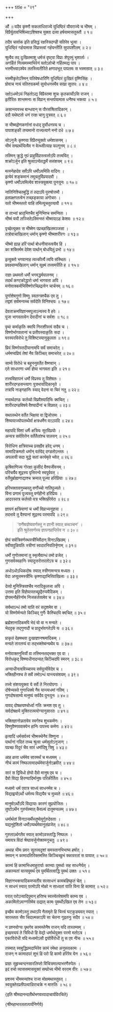 +++
title = "२९"

+++

औं ॥ यदैव कृष्णौ सकलाधिराज्ये युधिष्ठिरं यौवराज्ये च भीमम् ।  
विप्रैर्युतावभिषिच्याऽशिषश्च युक्ता दत्वा हर्षयामासतुस्तौ ॥ १॥

तदैव चार्वाक इति प्रसिद्धं रक्षस्त्रिदण्डी यतिरेव भूत्वा ।  
युधिष्ठिरं गर्हयामास विप्रास्त्वां गर्हयन्तीति सुपापशीलम् ॥ २॥

श्रुत्वैव तद् दुःखितमाशु धर्मजं दृष्ट्वा विप्राः शेपुरमुं भृशार्ताः ।  
अगर्हितं नित्यमस्माभिरेनं यतोऽवोचो गर्हितमद्य पाप ।  
भस्मीभवाऽश्वेव ततस्त्वितीरिते क्षणादभूत् पापतमः स भस्मसात् ॥ ३॥

भस्मीकृतेऽस्मिन् यतिवेषधारिणि युधिष्ठिरं दुःखितं वृष्णिसिंहः ।  
प्रोवाच नायं यतिरुग्रकर्मा सुयोधनस्यैव सखा सुपापः ॥ ४॥

रक्षोऽधमोऽयं निहतोऽद्य विप्रैस्तमा शुचः कृतकार्योऽसि राजन् ।  
इतीरितः शान्तमनाः स विप्रान् सन्तर्पयामास धनैश्च भक्त्या ॥ ५॥

असान्त्वयच्च बान्धवान् स पौरसंश्रितादिकान् ।  
ददौ यथेष्टतो धनं ररक्ष चानु पुत्रवत् ॥ ६॥

स भीष्मद्रोणकर्णानां वधाद् दुर्योधनस्य च ।  
पापाशङ्की तप्यमानो राज्यत्यागे मनो दधे ॥ ७॥

सोऽनुजैः कृष्णया विप्रैरप्युक्तो धर्मशासनम् ।  
भीमं सम्प्रार्थयित्वैव न वेत्थ्सीत्याह फल्गुनम् ॥ ८॥

तस्मिन् क्रुद्धे नृपं प्राहुर्विप्रास्त्वत्तोऽपि तत्त्ववित् ।  
शक्रोऽर्जुन इति श्रुत्वाऽप्येतद्धर्मे ससंशयम् ॥ ९॥

मत्स्नेहादेव सर्वेऽपि धर्मोऽयमिति वादिनः ।  
इत्येवं शङ्कमानं तमूचतुर्विप्रयादवौ ।  
कृष्णो धर्मोऽयमित्येव शास्त्रयुक्त्या पुनःपुनः ॥ १०॥

नातिनिश्चितबुद्धिं तं तदाऽपि पुरुषोत्तमौ ।  
हतपक्षगतत्वेन तच्छङ्काया अगोचरः ।  
यतो भीष्मस्ततो याहि तमित्यूचतुरव्ययौ ॥ ११॥

स ताभ्यां भ्रातृभिश्चैव मुनिभिश्च समन्वितः ।  
भीष्मं ययौ लज्जितेऽस्मिन्स्तं भीष्मायाऽह केशवः ॥ १२॥

पृच्छेत्युक्तः स भीष्मेण पप्रच्छाखिलमञ्जसा ।  
तत्रोवाचाखिलान् धर्मान् कृष्णो भीष्मशरीरगः ॥ १३॥

भीष्मो ह्याह हरिं पार्था बोधनीयास्त्वयैव हि ।  
का शक्तिर्मम देवेश पार्थान् बोधयितुं प्रभो ॥ १४॥

इत्युक्तो भगवानाह त्वत्कीर्त्यै त्वयि संस्थितः ।  
प्रवक्ष्याम्यखिलान् धर्मान् सूक्ष्मं तत्त्वमपीति ह ॥ १५॥

राज्ञः प्रथमतो धर्मो भगवद्धर्मपालनम् ।  
तदर्थं कण्टकोद्धारो धर्मा भागवता अपि ।  
मनोवाक्कर्मभिर्विष्णोरच्छिद्रत्वेन चार्चनम् ॥ १६॥

पूर्णाशेषगुणो विष्णुः स्वतन्त्रश्चैक एव तु ।  
तद्वशं सर्वमन्यच्च सर्वदेति विनिश्चयः ॥ १७॥

देवताक्रमविज्ञानमपूजाऽन्यस्य वै हरेः ।  
पूजा भागवतत्वेन देवादीनां च सर्वशः ॥ १८॥

वृथा कर्माकृतिः क्वापि निराशीस्त्वं सदैव च ।  
विष्णोर्भागवतानां च प्रतीपस्याकृतिः सदा ।  
परस्परविरोधे तु विशिष्टस्यानुकूलता ॥ १९॥

प्रियं विष्णोस्तदीयानामपि सर्वं समाचरेत् ।  
धर्ममप्यप्रियं तेषां नैव किञ्चित् समाचरेत् ॥ २०॥

साम्ये विरोधे च बहूननुवर्तेत वैष्णवान् ।  
एते साधारणा धर्मा ज्ञेया भागवता इति ॥ २१॥

तत्त्वविज्ञापनं धर्मो विप्रस्य तु विशेषतः ।  
शारीरदण्डसन्त्यागः पुत्रभार्यादिकानृते ।  
तत्रापि नाङ्गहानिः स्याद् वेदना वा चिरं नतु ॥ २२॥

नचार्थदण्डः कर्तव्यो विप्रवैश्यादिभिः क्वचित् ।  
शारीरदण्डविषये वैश्यादीनां च विप्रवत् ॥ २३॥

यथालब्धेन वर्तेत भिक्षया वा द्विजोत्तमः ।  
शिष्ययाज्योपलब्धैर्वा क्षत्रधर्मेण वाऽऽपदि ॥ २४॥

महापदि विशां धर्मैः क्षत्रियः सुरविप्रयोः ।  
अन्यत्र सर्ववित्तेन वर्तेतैतांश्च पालयन् ॥ २५॥

विरोधिनः क्षत्रियाच्च प्रसह्यैव हरेद् धनम् ।  
सामादिक्रमतो धर्मान् वर्तयेद् दण्डतोऽन्ततः ।  
अपलायी सदा युद्धे सतां कार्यमृते भवेत् ॥ २६॥

कृषिवाणिज्य गोरक्षा कुसीदं वैश्यजीवनम् ।  
परिचर्यैव शूद्रस्य वृत्तिरन्ये स्वपूर्ववत् ।  
वर्तेयुर्ब्राह्मणाद्याश्च क्रमात् पूज्या हरिप्रियाः ॥ २७॥

हरिभक्तावनुच्चस्तु वर्णोच्चो नातिपूज्यते ।  
विना प्रणामं पूज्यस्तु वर्णहीनो हरिप्रियः ।  
आदरस्तत्र कर्तव्यो यत्र भक्तिर्हरेर्वरा ॥ २८॥

ज्ञापनं क्षत्रियाणां च धर्मो विप्राभ्यनुज्ञया ।  
तदभावे तु वैश्यानां शूद्रस्य परमापदि ॥ २९॥

> 'वर्णेष्वज्ञेष्ववर्णस्तु न ज्ञानी स्यात् कथञ्चन' ।  
इति श्रुतेरवर्णस्य ज्ञापनप्राप्तिरेव न ॥ ३०॥

ज्ञेयं सर्वत्रिवर्णस्थस्त्रीभिर्वेदान् विनाऽखिलम् ।  
स्वीयपुन्नियतिः स्त्रीणां स्वदारनियतिर्नृणाम् ॥ ३१॥

धर्मो गुणोत्तमानां तु स्मृत्यैवान्धं तमो व्रजेत् ।  
गुणसर्वस्वहानिः स्यादुत्तरोत्तरतोऽत्र च ॥ ३२॥

अधोऽधोऽधिकदोषः स्यात् स्त्रीणामन्यत्र मध्यतः ।  
वेदा अप्युत्तमस्त्रीभिः कृष्णाद्याभिरिवाखिलाः ॥ ३३॥

देव्यो मुनिस्त्रियश्चैव नरादिकुलजा अपि ।  
उत्तमा इति विज्ञेयास्तच्छूद्रैरप्यवैदिकम् ।  
ज्ञेयमन्यैर्हरेर्नाम निजकर्तव्यमेव च ॥ ३४॥

सर्वथाऽन्धं तमो याति वरं सदृशमेव वा ।  
यो विष्णोर्मन्यते किञ्चिद् गुणैः कैश्चिदपि क्वचित् ॥ ३५॥

ब्रह्मेशानादिकमपि भेदं यो वा न मन्यते ।  
भेददृक् तद्गुणादौ च प्रादुर्भावगतेऽपि यः ॥ ३६॥

प्राकृतं देहमथवा दुःखाज्ञानश्रमादिकम् ।  
मन्यते तारतम्यं वा तद्भक्तेष्वन्यथैव यः ॥ ३७॥

मनोवाक्तनुभिर्यो वा तस्मिन्स्तद्भक्त एव वा ।  
विरोधकृद् विष्ण्वधीनादन्यत् किञ्चिदपि स्मरन् ॥ ३८॥

अन्याधीनत्वविच्चास्य सर्वपूर्त्यविदेव च ।  
भक्तिहीनश्च ते सर्वे तमोऽन्धं यान्त्यसंशयम् ॥ ३९॥

तत्त्वे संशययुक्ता ये सर्वे ते निरयोपगाः ।  
दोषेभ्यस्ते गुणाधिक्ये नैव यान्त्यधमां गतिम् ।  
गुणदोषसाम्ये मानुष्यं सर्वदैव पुनःपुनः ॥ ४०॥

यावद् दोषक्षयश्चोर्ध्वा गतिः क्रमश एव तु ।  
सर्वदोषक्षये मुक्तिरात्मयोग्यानुसारतः ॥ ४१॥

भक्तिज्ञानोन्नतावेव स्वर्गश्च शुभकर्मणः ।  
विष्णुवैष्णववाक्येन हानिः पापस्य कर्मणः ॥ ४२॥

इत्यादि धर्मसर्वस्वं भीष्मस्थेनैव विष्णुना ।  
पार्थानां गदितं तच्च श्रुत्वा धर्मसुतोऽनुजान् ।  
पप्रच्छ विदुरं चैव सारं धर्मादिषु त्रिषु ॥ ४३॥

आह क्षत्ता धर्ममेव सारमर्थं च मध्यमम् ।  
नीचं कामं निष्फलत्वादर्थमेवार्जुनोऽब्रवीत् ॥ ४४॥

सारं स द्विविधो ज्ञेयो दैवो मानुष एव च ।  
दैवो विद्या हिरण्यादिर्मानुषः परिकीर्तितः ॥ ४५॥

मध्यमो धर्म एवात्र साध्यं साधनमेव च ।  
विद्याह्वयोऽर्थो धर्मस्य विद्ययैव च मुच्यते ॥ ४६॥

मानुषोऽर्थोऽपि विद्यायाः कारणं सुप्रयोजितः ।  
तुष्टोऽर्थेन गुरुर्यस्मात् कैवल्यं दातुमप्यलम् ॥ ४७॥

धर्मार्थतां विनाऽप्यर्थैस्तुष्येयुर्गुरुदेवताः ।  
यद्यनुद्देशितो धर्मोऽप्यर्थमेवानुसंव्रजेत् ॥ ४८॥

गुरुताऽर्थगतैव स्यात् कामोऽवस्ताद्धि निष्फलः ।  
यमावत्र विदां श्रेष्ठावर्जुनोक्तमनूचतुः ॥ ४९॥

अथाह भीमः प्रवरः सुतत्त्वदृशां समस्तानभिभाष्य हर्षात् ।  
स्मयन् न कामादतिरिक्तमस्ति किञ्चिच्छुभं क्कावरतां स यायात् ॥ ५०॥

काम्यं हि कामाभिधमाहुरार्याः काम्याः पुमर्थाः सह साधनैर्यत् ।  
अकाम्यतां यात्यपुमर्थ एव पुमर्थितत्वाद्धि पुमर्थ उक्तः ॥ ५१॥

विज्ञानभक्त्यादिकमप्यतीव सत्साधनं कामबहिष्कृतं चेत् ।  
न साधनं स्यात् परमोऽपि मोक्षो न साध्यतां याति विना हि कामात् ॥ ५२॥

परात् परोऽप्यादिपुमान् हरिश्च स्वस्येतरेषामपि काम्य एव ।  
अकामितोऽवाग्गतिमेव दद्यात् कामः पुमर्थोऽखिल एव तेन ॥ ५३॥

इच्छैव कामोऽस्तु तथाऽपि नैतामृते हि चित्त्वं घटकुड्यवत् स्यात् ।  
सारस्ततः सैव चिदात्मकाऽपि सा चेतना गूढतनुः सदैव ॥ ५४॥

न प्रश्नयोग्यः पृथगेव कामस्तेनैष राजन् यदि तारतम्यम् ।  
इच्छस्ययं ते त्रिविधो हि वेद्यो धर्मार्थयुक्तः परमो मतोऽत्र ।  
एकाविरोधी यदि मध्यमोऽसौ द्वयोर्विरोधी तु स एव नीचः ॥ ५५॥

तस्मात् स्वबुद्धिप्रमदाभिरेव कामं रमेथा अनुरूपकामः ।  
राजन् न कामादपरं शुभं हि परो हि कामो हरिरेव येन ॥ ५६॥

प्राज्ञः सुहृच्चन्दनसारलिप्तो विचित्रमाल्याभरणैरुपेतः ।  
इदं वचो व्याससमासयुक्तं सम्प्रोच्य भीमो वरराम वीरः ॥ ५७॥

प्रशस्य भीममन्यांश्च राजा मोक्षमथास्तुवत् ।  
स्वयुक्तेरप्रतीपत्वान्निराचक्रे न मारुतिः ॥ ५८॥

{इति श्रीमदानन्दतीर्थभगवत्पादाचार्यविरचिते}

{श्रीमहाभारततात्पर्यनिर्णये}


